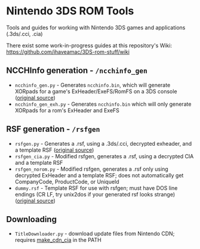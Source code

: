 # Nintendo 3DS ROM Tools
Tools and guides for working with Nintendo 3DS games and applications (.3ds/.cci, .cia)

There exist some work-in-progress guides at this repository's Wiki: https://github.com/ihaveamac/3DS-rom-stuff/wiki

## NCCHInfo generation - `/ncchinfo_gen`
* `ncchinfo_gen.py` - Generates `ncchinfo.bin`, which will generate XORpads for a game's ExHeader/ExeFS/RomFS on a 3DS console ([original source](https://github.com/d0k3/Decrypt9WIP/blob/2935c881f436cc940f44a9455c2ae63aff1744d8/scripts/ncchinfo_gen.py))
* `ncchinfo_gen_exh.py` - Generates `ncchinfo.bin` which will only generate XORpads for a rom's ExHeader and ExeFS

## RSF generation - `/rsfgen`
* `rsfgen.py` - Generates a .rsf, using a .3ds/.cci, decrypted exheader, and a template RSF ([original source](https://gbatemp.net/threads/release-exinjector-inject-original-exheaders-into-repacked-roms.373839/page-16#post-5298180))
* `rsfgen_cia.py` - Modified rsfgen, generates a .rsf, using a decrypted CIA and a template RSF
* `rsfgen_norom.py` - Modified rsfgen, generates a .rsf only using decrypted ExHeader and a template RSF; does not automatically get CompanyCode, ProductCode, or UniqueId
* `dummy.rsf` - Template RSF for use with rsfgen; must have DOS line endings (CR LF, try unix2dos if your generated rsf looks strange) ([original source](https://gist.github.com/mid-kid/d9c4ce50407c71ec9ef3))

## Downloading
* `TitleDownloader.py` - download update files from Nintendo CDN; requires [make_cdn_cia](https://github.com/ihaveamac/ctr_toolkit/tree/master/make_cdn_cia) in the PATH